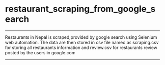 # restaurant_scraping_from_google_search
_________________________________________

Restaurants in Nepal is scraped,provided by google search using Selenium web automation. The data are then stored in csv file named as scraping.csv for storing all restaurants information and review.csv for restaurants review posted by the users in google.com
___

